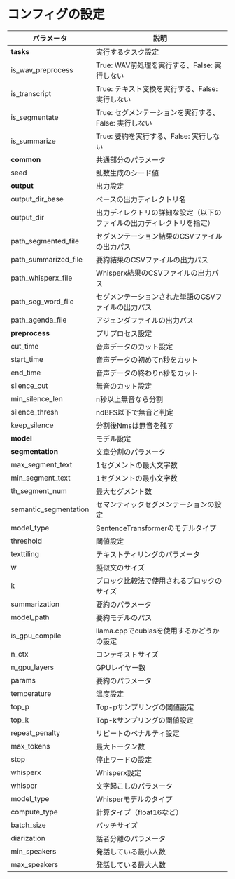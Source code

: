 # コンフィグの設定

| パラメータ                           | 説明                                                                                                  |
|----------------------------------|-------------------------------------------------------------------------------------------------------|
| **tasks**                         | 実行するタスク設定                                                                                      |
| is_wav_preprocess                | True: WAV前処理を実行する、False: 実行しない                                                       |
| is_transcript                    | True: テキスト変換を実行する、False: 実行しない                                                      |
| is_segmentate                    | True: セグメンテーションを実行する、False: 実行しない                                                 |
| is_summarize                     | True: 要約を実行する、False: 実行しない                                                              |
| **common**                        | 共通部分のパラメータ                                                                                     |
| seed                             | 乱数生成のシード値                                                                                     |
| **output**                        | 出力設定                                                                                              |
| output_dir_base                  | ベースの出力ディレクトリ名                                                                               |
| output_dir                       | 出力ディレクトリの詳細な設定（以下のファイルの出力ディレクトリを指定）                                    |
| path_segmented_file              | セグメンテーション結果のCSVファイルの出力パス                                                         |
| path_summarized_file             | 要約結果のCSVファイルの出力パス                                                                       |
| path_whisperx_file               | Whisperx結果のCSVファイルの出力パス                                                                   |
| path_seg_word_file               | セグメンテーションされた単語のCSVファイルの出力パス                                                    |
| path_agenda_file                 | アジェンダファイルの出力パス                                                                           |
| **preprocess**                    | プリプロセス設定                                                                                       |
| cut_time                         | 音声データのカット設定                                                                                 |
| start_time                       | 音声データの初めてn秒をカット                                                                         |
| end_time                         | 音声データの終わりn秒をカット                                                                         |
| silence_cut                      | 無音のカット設定                                                                                      |
| min_silence_len                  | n秒以上無音なら分割                                                                                   |
| silence_thresh                   | ndBFS以下で無音と判定                                                                                  |
| keep_silence                     | 分割後Nmsは無音を残す                                                                                 |
| **model**                         | モデル設定                                                                                             |
| **segmentation**                  | 文章分割のパラメータ                                                                                    |
| max_segment_text                 | 1セグメントの最大文字数                                                                               |
| min_segment_text                 | 1セグメントの最小文字数                                                                               |
| th_segment_num                  | 最大セグメント数                                                                                       |
| semantic_segmentation            | セマンティックセグメンテーションの設定                                                                |
| model_type                       | SentenceTransformerのモデルタイプ                                                                       |
| threshold                        | 閾値設定                                                                                              |
| texttiling                       | テキストティリングのパラメータ                                                                         |
| w                                | 擬似文のサイズ                                                                                         |
| k                                | ブロック比較法で使用されるブロックのサイズ                                                             |
| summarization                    | 要約のパラメータ                                                                                        |
| model_path                       | 要約モデルのパス                                                                                        |
| is_gpu_compile                   | llama.cppでcublasを使用するかどうかの設定                                                              |
| n_ctx                            | コンテキストサイズ                                                                                     |
| n_gpu_layers                     | GPUレイヤー数                                                                                          |
| params                           | 要約のパラメータ                                                                                        |
| temperature                      | 温度設定                                                                                              |
| top_p                            | Top-pサンプリングの閾値設定                                                                           |
| top_k                            | Top-kサンプリングの閾値設定                                                                           |
| repeat_penalty                   | リピートのペナルティ設定                                                                               |
| max_tokens                       | 最大トークン数                                                                                         |
| stop                             | 停止ワードの設定                                                                                       |
| whisperx                         | Whisperx設定                                                                                          |
| whisper                          | 文字起こしのパラメータ                                                                                  |
| model_type                       | Whisperモデルのタイプ                                                                                  |
| compute_type                     | 計算タイプ（float16など）                                                                              |
| batch_size                       | バッチサイズ                                                                                            |
| diarization                      | 話者分離のパラメータ                                                                                   |
| min_speakers                     | 発話している最小人数                                                                                   |
| max_speakers                     | 発話している最大人数                                                                                   |